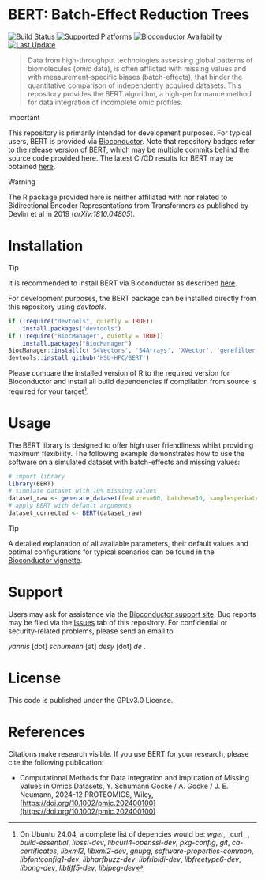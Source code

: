 # BERT: Batch-Effect Reduction Trees

[![Build Status](https://bioconductor.org/shields/build/release/bioc/BERT.svg)]()
[![Supported Platforms](https://bioconductor.org/shields/availability/release/BERT.svg)]()
[![Bioconductor Availability](https://bioconductor.org/shields/years-in-bioc/BERT.svg)]()
[![Last Update](https://bioconductor.org/shields/lastcommit/release/bioc/BERT.svg)]()


> Data from high-throughput technologies assessing global patterns of biomolecules (*omic* data), is often afflicted with missing values and with measurement-specific biases (batch-effects), that hinder the quantitative comparison of independently acquired datasets. This repository provides the BERT algorithm, a high-performance method for data integration of incomplete omic profiles.

> [!IMPORTANT]
> This repository is primarily intended for development purposes. For typical users, BERT is provided via [Bioconductor](https://www.bioconductor.org/packages/release/bioc/html/BERT.html). Note that repository badges refer to the release version of BERT, which may be multiple commits behind the source code provided here. The latest CI/CD results for BERT may be obtained [here](https://www.bioconductor.org/packages/devel/bioc/html/BERT.html).

> [!WARNING]
> The R package provided here is neither affiliated with nor related to Bidirectional Encoder Representations from Transformers as published by Devlin et al in 2019 (_arXiv:1810.04805_).

# Installation

> [!TIP]
> It is recommended to install BERT via Bioconductor as described [here](https://www.bioconductor.org/packages/release/bioc/html/BERT.html).

For development purposes, the BERT package can be installed directly from this repository using _devtools_.

```R
if (!require("devtools", quietly = TRUE))
    install.packages("devtools")
if (!require("BiocManager", quietly = TRUE))
    install.packages("BiocManager")
BiocManager::install(c('S4Vectors', 'S4Arrays', 'XVector', 'genefilter', 'SparseArray'))
devtools::install_github('HSU-HPC/BERT')
```

Please compare the installed version of R to the required version for Bioconductor and install all build dependencies if compilation from source is required for your target[^1].


# Usage

The BERT library is designed to offer high user friendliness whilst providing maximum flexibility. The following example demonstrates how to use the software on a simulated dataset with batch-effects and missing values:


```R
# import library
library(BERT)
# simulate dataset with 10% missing values
dataset_raw <- generate_dataset(features=60, batches=10, samplesperbatch=10, mvstmt=0.1, classes=2)
# apply BERT with default arguments
dataset_corrected <- BERT(dataset_raw)
```

> [!TIP]
> A detailed explanation of all available parameters, their default values and optimal configurations for typical scenarios can be found in the [Bioconductor vignette](https://www.bioconductor.org/packages/release/bioc/vignettes/BERT/inst/doc/BERT-Vignette.html).

# Support

Users may ask for assistance via the [Bioconductor support site](https://support.bioconductor.org/tag/bert/). Bug reports may be filed via the [Issues](https://github.com/HSU-HPC/BERT/issues) tab of this repository. For confidential or security-related problems, please send an email to 

_yannis_ [dot] _schumann_ [at] _desy_ [dot] _de_ .

# License

This code is published under the GPLv3.0 License.

# References

Citations make research visible. If you use BERT for your research, please cite the following publication:

- Computational Methods for Data Integration and Imputation of Missing Values in Omics Datasets, Y. Schumann Gocke / A. Gocke / J. E. Neumann, 2024-12 PROTEOMICS, Wiley, [https://doi.org/10.1002/pmic.202400100](https://doi.org/10.1002/pmic.202400100)

[^1]: On Ubuntu 24.04, a complete list of depencies would be: _wget_, _curl _, _build-essential_, _libssl-dev_, _libcurl4-openssl-dev_, _pkg-config_, _git_, _ca-certificates_, _libxml2_, _libxml2-dev_, _gnupg_, _software-properties-common_, _libfontconfig1-dev_, _libharfbuzz-dev_, _libfribidi-dev_, _libfreetype6-dev_, _libpng-dev_, _libtiff5-dev_, _libjpeg-dev_
